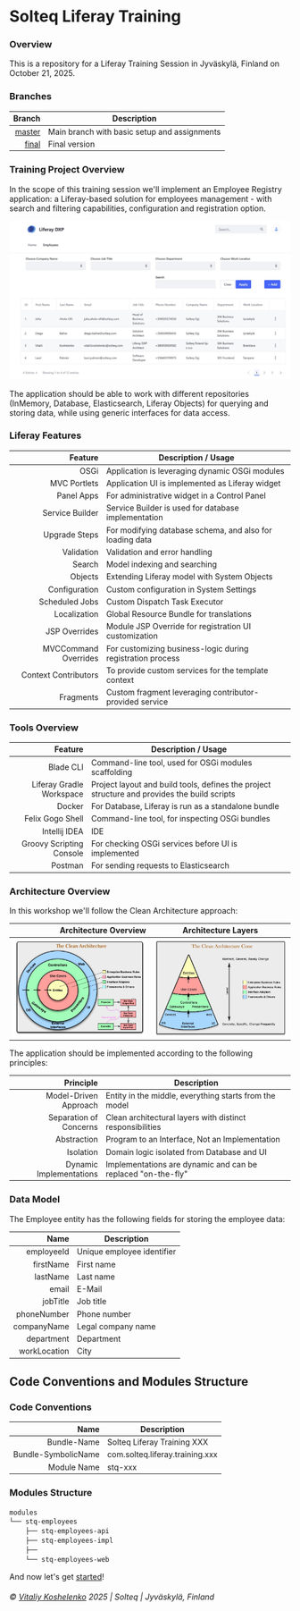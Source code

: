 # Solteq Liferay Training

### Overview

This is a repository for a Liferay Training Session in Jyväskylä, Finland on October 21, 2025.

### Branches

|                                                                       Branch | Description                                  |
|-----------------------------------------------------------------------------:|----------------------------------------------|
| [master](https://github.com/vitalii-koshelenko/liferay-training/tree/master) | Main branch with basic setup and assignments |
|  [final](https://github.com/vitalii-koshelenko/liferay-training/tree/final)  | Final version                                |

### Training Project Overview

In the scope of this training session we'll implement an Employee Registry application: a Liferay-based solution for employees management - with search and filtering capabilities, configuration and registration option. 

![01-employees-registry.png](workshop/images/01-employees-registry.png)

The application should be able to work with different repositories (InMemory, Database, Elasticsearch, Liferay Objects) for querying and storing data, while using generic interfaces for data access.

### Liferay Features

|              Feature | Description / Usage                                        |
|---------------------:|------------------------------------------------------------|
|                 OSGi | Application is leveraging dynamic OSGi modules             |
|         MVC Portlets | Application UI is implemented as Liferay widget            |
|           Panel Apps | For administrative widget in a Control Panel               |
|      Service Builder | Service Builder is used for database implementation        |
|        Upgrade Steps | For modifying database schema, and also for loading data   |
|           Validation | Validation and error handling                              |
|               Search | Model indexing and searching                               |
|              Objects | Extending Liferay model with System Objects                |
|        Configuration | Custom configuration in System Settings                    |
|       Scheduled Jobs | Custom Dispatch Task Executor                              |
|         Localization | Global Resource Bundle for translations                    |
|        JSP Overrides | Module JSP Override for registration UI customization      |
| MVCCommand Overrides | For customizing business-logic during registration process |
| Context Contributors | To provide custom services for the template context        |
|            Fragments | Custom fragment leveraging contributor-provided service    |

### Tools Overview

|                  Feature | Description / Usage                                                                          |
|-------------------------:|----------------------------------------------------------------------------------------------|
|                Blade CLI | Command-line tool, used for OSGi modules scaffolding                                         |
| Liferay Gradle Workspace | Project layout and build tools, defines the project structure and provides the build scripts |
|                   Docker | For Database, Liferay is run as a standalone bundle                                          |
|         Felix Gogo Shell | Command-line tool, for inspecting OSGi bundles                                               |
|            Intellij IDEA | IDE                                                                                          |
| Groovy Scripting Console | For checking OSGi services before UI is implemented                                          |
|                  Postman | For sending requests to Elasticsearch                                                        |


### Architecture Overview

In this workshop we'll follow the Clean Architecture approach:

|                                          Architecture Overview | Architecture Layers                                             |
|---------------------------------------------------------------:|-----------------------------------------------------------------|
| ![02-clean-architecture.png](workshop/images/02-clean-architecture.png) | ![03-clean-architecture.png](workshop/images/03-clean-architecture.png)  |

The application should be implemented according to the following principles:

|               Principle | Description                                                  |
|------------------------:|--------------------------------------------------------------|
|   Model-Driven Approach | Entity in the middle, everything starts from the model       |
|  Separation of Concerns | Clean architectural layers with distinct responsibilities    |
|             Abstraction | Program to an Interface, Not an Implementation               |
|               Isolation | Domain logic isolated from Database and UI                   |
| Dynamic Implementations | Implementations are dynamic and can be replaced "on-the-fly" |

### Data Model

The Employee entity has the following fields for storing the employee data:

|         Name | Description                |
|-------------:|----------------------------|
|   employeeId | Unique employee identifier |
|    firstName | First name                 |
|     lastName | Last name                  |
|        email | E-Mail                     |
|     jobTitle | Job title                  |
|  phoneNumber | Phone number               |
|  companyName | Legal company name         |
|   department | Department                 |
| workLocation | City                       |

## Code Conventions and Modules Structure

### Code Conventions

|                Name | Description                     |
|--------------------:|---------------------------------|
|         Bundle-Name | Solteq Liferay Training XXX     |
| Bundle-SymbolicName | com.solteq.liferay.training.xxx |
|        Module Name  | stq-xxx                         |

### Modules Structure

```markdown
modules
└── stq-employees
    ├── stq-employees-api
    ├── stq-employees-impl
    ├── 
    └── stq-employees-web 
```

And now let's get [started](workshop/01-osgi/README.md)! 

###### © [Vitaliy Koshelenko](https://www.linkedin.com/in/vitaliy-koshelenko) 2025 | Solteq | Jyväskylä, Finland